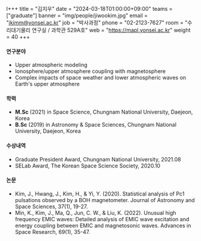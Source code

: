 I+++
title = "김지우"
date = "2024-03-18T01:00:00+09:00"
teams = ["graduate"]
banner = "img/people/jiwookim.jpg"
email = "jkimm@yonsei.ac.kr"
job = "박사과정"
phone = "02-2123-7627"
room = "수리대기물리 연구실 / 과학관 529A호"
web = "https://mapl.yonsei.ac.kr"
weight = 40
+++

#### 연구분야
 + Upper atmospheric modeling
 + Ionosphere/upper atmosphere coupling with magnetosphere
 + Complex impacts of space weather and lower atmospheric waves on Earth's upper atmosphere

#### 학력
 + **M.Sc** (2021) in Space Science, Chungnam National University, Daejeon, Korea
 + **B.Sc** (2019) in Astronomy & Space Sciences, Chungnam National University, Daejeon, Korea

#### 수상내역
 + Graduate President Award, Chungnam National University, 2021.08  
 + SELab Award, The Korean Space Science Society, 2020.10 
   
#### 논문
 + Kim, J., Hwang, J., Kim, H., & Yi, Y. (2020). Statistical analysis of Pc1 pulsations observed by a BOH magnetometer. Journal of Astronomy and Space Sciences, 37(1), 19-27.
 + Min, K., Kim, J., Ma, Q., Jun, C. W., & Liu, K. (2022). Unusual high frequency EMIC waves: Detailed analysis of EMIC wave excitation and energy coupling between EMIC and magnetosonic waves. Advances in Space Research, 69(1), 35-47.
